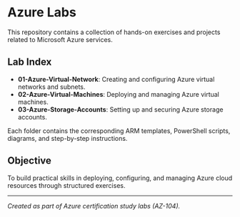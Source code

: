 # Azure Labs

This repository contains a collection of hands-on exercises and projects related to Microsoft Azure services.  

## Lab Index

- **01-Azure-Virtual-Network**: Creating and configuring Azure virtual networks and subnets.
- **02-Azure-Virtual-Machines**: Deploying and managing Azure virtual machines.
- **03-Azure-Storage-Accounts**: Setting up and securing Azure storage accounts.

Each folder contains the corresponding ARM templates, PowerShell scripts, diagrams, and step-by-step instructions.

## Objective

To build practical skills in deploying, configuring, and managing Azure cloud resources through structured exercises.

---

*Created as part of Azure certification study labs (AZ-104).*
